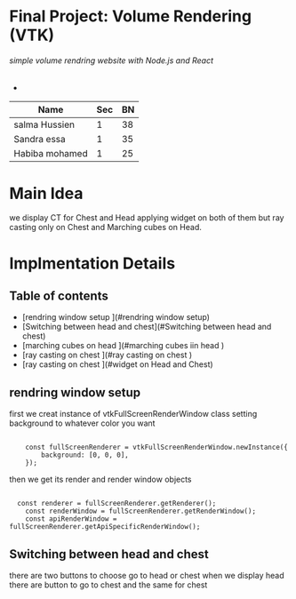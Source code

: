 # Final Project: Volume Rendering (VTK)
###### simple volume rendring website with Node.js and React
   +
   
Name | Sec | BN |   
--- | --- | --- | 
salma Hussien  | 1 | 38
Sandra essa | 1 | 35 
Habiba mohamed | 1 | 25


# Main Idea 
we display CT for Chest and Head applying widget on both of them but ray casting only on Chest and Marching cubes on Head.

# Implmentation Details
 ## Table of contents
* [rendring window setup ](#rendring window setup)
* [Switching between head and chest](#Switching between head and chest)
* [marching cubes on head ](#marching cubes iin head )
* [ray casting on chest  ](#ray casting on chest  )
* [ray casting on chest  ](#widget on Head and Chest)

## rendring window setup 
first we creat instance of vtkFullScreenRenderWindow class setting background to whatever color you want 

```

    const fullScreenRenderer = vtkFullScreenRenderWindow.newInstance({
        background: [0, 0, 0],
    });
```
then we get its render and render window objects 
```

  const renderer = fullScreenRenderer.getRenderer();
    const renderWindow = fullScreenRenderer.getRenderWindow();
    const apiRenderWindow = fullScreenRenderer.getApiSpecificRenderWindow();
```
## Switching between head and chest
there are two buttons to choose go to head or chest 
when we display head there are button to go to chest and the same for chest 

















